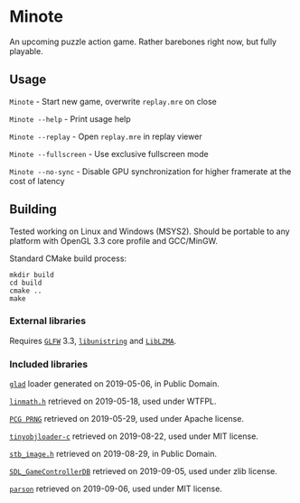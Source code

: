 # Minote
An upcoming puzzle action game. Rather barebones right now, but fully
playable.

## Usage
`Minote` - Start new game, overwrite `replay.mre` on close

`Minote --help` - Print usage help

`Minote --replay` - Open `replay.mre` in replay viewer

`Minote --fullscreen` - Use exclusive fullscreen mode

`Minote --no-sync` - Disable GPU synchronization for higher framerate at
the cost of latency

## Building
Tested working on Linux and Windows (MSYS2). Should be portable to any
platform with OpenGL 3.3 core profile and GCC/MinGW.

Standard CMake build process:
```
mkdir build
cd build
cmake ..
make
```

### External libraries
Requires [`GLFW`](https://www.glfw.org/) 3.3,
[`libunistring`](https://www.gnu.org/software/libunistring/) and
[`LibLZMA`](https://tukaani.org/xz/).

### Included libraries
[`glad`](https://glad.dav1d.de/) loader generated on 2019-05-06, in
Public Domain.

[`linmath.h`](https://github.com/datenwolf/linmath.h) retrieved on
2019-05-18, used under WTFPL.

[`PCG PRNG`](http://www.pcg-random.org/) retrieved on 2019-05-29, used
under Apache license.

[`tinyobjloader-c`](https://github.com/syoyo/tinyobjloader-c) retrieved
on 2019-08-22, used under MIT license.

[`stb_image.h`](https://github.com/nothings/stb) retrieved on
2019-08-29, in Public Domain.

[`SDL_GameControllerDB`](https://github.com/gabomdq/SDL_GameControllerDB)
retrieved on 2019-09-05, used under zlib license.

[`parson`](https://github.com/kgabis/parson) retrieved on 2019-09-06,
used under MIT license.